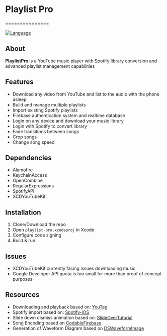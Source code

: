 #  Playlist Pro
===============

[![Language](https://img.shields.io/badge/Swift-5-orange?logo=Swift&logoColor=white)](https://swift.org) 

## About
**PlaylistPro** is a YouTube music player with Spotify library conversion and advanced playlist management capabilities

## Features
- Download any video from YouTube and list to the audio with the phone asleep
- Build and manage multiple playlists
- Import existing Spotify playlists
- Firebase authentication system and realtime database
- Login on any device and download your music library
- Login with Spotify to convert library
- Fade transitions between songs
- Crop songs
- Change song speed

## Dependencies
- Alamofire
- KeychainAccess
- OpenCombine
- RegularExpressions
- SpotifyAPI
- XCDYouTubeKit

## Installation
1. Clone/Download the repo
2. Open `playlist-pro.xcodeproj` in Xcode
3. Configure code signing
4. Build & run

## Issues
- XCDYouTubeKit currently facing issues downloading music
- Google Developer API quota is too small for more than proof of concept purposes

## Resources
- Downloading and playback based on: [YouTag](https://github.com/youstanzr/YouTag/blob/master/README.md?plain=1)
- Spotify import based on: [Spotify-iOS](https://github.com/AfrazCodes/Spotify-iOS)
- Slide down dismiss animation based on: [SlideOverTutorial](https://github.com/aivars/SlideOverTutorial)
- Song Encoding based on [CodableFirebase](https://github.com/alickbass/CodableFirebase)
- Generation of Waveform Diagram based on [DSWaveformImage](https://github.com/dmrschmidt/DSWaveformImage)

